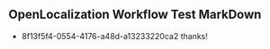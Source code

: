 ## OpenLocalization Workflow Test MarkDown
* 8f13f5f4-0554-4176-a48d-a13233220ca2 thanks!

<!--HONumber=Jul16_HO5-->


